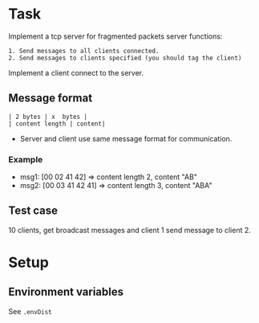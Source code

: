 # Task

Implement a tcp server for fragmented packets server functions:
    
    1. Send messages to all clients connected.
    2. Send messages to clients specified (you should tag the client)

Implement a client connect to the server.

## Message format

    | 2 bytes | x  bytes |
    | content length | content|

* Server and client use same message format for communication.

### Example

- msg1: [00 02 41 42] => content length 2, content "AB"    
- msg2: [00 03 41 42 41] => content length 3, content "ABA"    

## Test case

10 clients, get broadcast messages and client 1 send message to client 2.

# Setup

## Environment variables

See `.envDist`